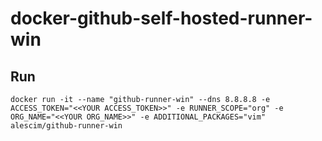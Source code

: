 # docker-github-self-hosted-runner-win

## Run

```
docker run -it --name "github-runner-win" --dns 8.8.8.8 -e ACCESS_TOKEN="<<YOUR ACCESS_TOKEN>>" -e RUNNER_SCOPE="org" -e ORG_NAME="<<YOUR ORG_NAME>>" -e ADDITIONAL_PACKAGES="vim" alescim/github-runner-win
```
